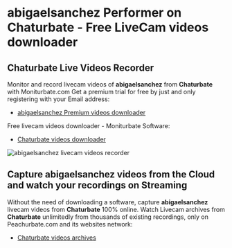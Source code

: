 # abigaelsanchez Performer on Chaturbate - Free LiveCam videos downloader

## Chaturbate Live Videos Recorder

Monitor and record livecam videos of **abigaelsanchez** from **Chaturbate** with Moniturbate.com
Get a premium trial for free by just and only registering with your Email address:
* [abigaelsanchez Premium videos downloader](https://moniturbate.com/request-demo-licence-key.html)

Free livecam videos downloader - Moniturbate Software:
* [Chaturbate videos downloader](https://moniturbate.com/moniturbate-download-software.html)

![abigaelsanchez livecam videos recorder](https://peachurnet.com/templates/moniturbate-software.png)


## Capture abigaelsanchez videos from the Cloud and watch your recordings on Streaming

Without the need of downloading a software, capture **abigaelsanchez** livecam videos from **Chaturbate** 100% online.
Watch Livecam archives from **Chaturbate** unlimitedly from thousands of existing recordings, only on Peachurbate.com and its websites network:
* [Chaturbate videos archives](https://peachurnet.com/)